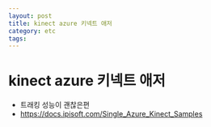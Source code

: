 ```yaml
---
layout: post
title: kinect azure 키넥트 애저
category: etc
tags: 
---
```


# kinect azure 키넥트 애저
* 트래킹 성능이 괜찮은편
* https://docs.ipisoft.com/Single_Azure_Kinect_Samples
